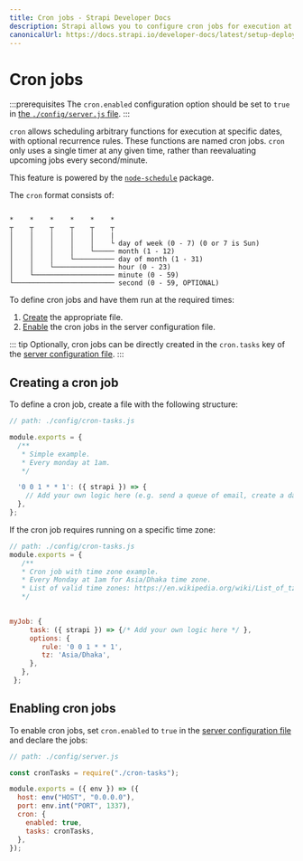 ```yaml
---
title: Cron jobs - Strapi Developer Docs
description: Strapi allows you to configure cron jobs for execution at specific dates and times, with optional reoccurrence rules.
canonicalUrl: https://docs.strapi.io/developer-docs/latest/setup-deployment-guides/configurations/optional/cronjobs.html
---
```


# Cron jobs

:::prerequisites
The `cron.enabled` configuration option should be set to `true` in [the `./config/server.js` file](/developer-docs/latest/setup-deployment-guides/configurations/required/server.md).
:::

`cron` allows scheduling arbitrary functions for execution at specific dates, with optional recurrence rules. These functions are named cron jobs. `cron` only uses a single timer at any given time, rather than reevaluating upcoming jobs every second/minute.

This feature is powered by the [`node-schedule`](https://www.npmjs.com/package/node-schedule) package.

The `cron` format consists of:

```

*    *    *    *    *    *
┬    ┬    ┬    ┬    ┬    ┬
│    │    │    │    │    |
│    │    │    │    │    └ day of week (0 - 7) (0 or 7 is Sun)
│    │    │    │    └───── month (1 - 12)
│    │    │    └────────── day of month (1 - 31)
│    │    └─────────────── hour (0 - 23)
│    └──────────────────── minute (0 - 59)
└───────────────────────── second (0 - 59, OPTIONAL)

```

To define cron jobs and have them run at the required times:

1. [Create](#creating-a-cron-job) the appropriate file.
2. [Enable](#enabling-cron-jobs) the cron jobs in the server configuration file.

::: tip
Optionally, cron jobs can be directly created in the `cron.tasks` key of the [server configuration file](/developer-docs/latest/setup-deployment-guides/configurations/required/server.md).
:::

## Creating a cron job

To define a cron job, create a file with the following structure:

```js
// path: ./config/cron-tasks.js

module.exports = {
  /**
   * Simple example.
   * Every monday at 1am.
   */

  '0 0 1 * * 1': ({ strapi }) => {
    // Add your own logic here (e.g. send a queue of email, create a database backup, etc.).
  },
};
```

If the cron job requires running on a specific time zone:

```js
// path: ./config/cron-tasks.js
module.exports = {
   /**
   * Cron job with time zone example.
   * Every Monday at 1am for Asia/Dhaka time zone.
   * List of valid time zones: https://en.wikipedia.org/wiki/List_of_tz_database_time_zones#List
   */

  
myJob: {
     task: ({ strapi }) => {/* Add your own logic here */ },
     options: {
        rule: '0 0 1 * * 1',
        tz: 'Asia/Dhaka',
     },
   },
 };
```

## Enabling cron jobs

To enable cron jobs, set `cron.enabled` to `true` in the [server configuration file](/developer-docs/latest/setup-deployment-guides/configurations/required/server.md) and declare the jobs:

```js
// path: ./config/server.js

const cronTasks = require("./cron-tasks");

module.exports = ({ env }) => ({
  host: env("HOST", "0.0.0.0"),
  port: env.int("PORT", 1337),
  cron: {
    enabled: true,
    tasks: cronTasks,
  },
});
```
